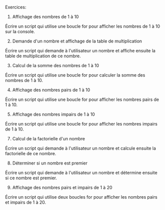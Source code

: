 Exercices:

1. Affichage des nombres de 1 à 10

Écrire un script qui utilise une boucle for pour afficher les nombres de 1 à 10 sur la console.

2. Demande d'un nombre et affichage de la table de multiplication

Écrire un script qui demande à l'utilisateur un nombre et affiche ensuite la table de multiplication de ce nombre.

3. Calcul de la somme des nombres de 1 à 10

Écrire un script qui utilise une boucle for pour calculer la somme des nombres de 1 à 10.

4. Affichage des nombres pairs de 1 à 10

Écrire un script qui utilise une boucle for pour afficher les nombres pairs de 1 à 10.

5. Affichage des nombres impairs de 1 à 10

Écrire un script qui utilise une boucle for pour afficher les nombres impairs de 1 à 10.


7. Calcul de la factorielle d'un nombre

Écrire un script qui demande à l'utilisateur un nombre et calcule ensuite la factorielle de ce nombre.

8. Déterminer si un nombre est premier

Écrire un script qui demande à l'utilisateur un nombre et détermine ensuite si ce nombre est premier.

9. Affichage des nombres pairs et impairs de 1 à 20

Écrire un script qui utilise deux boucles for pour afficher les nombres pairs et impairs de 1 à 20.

